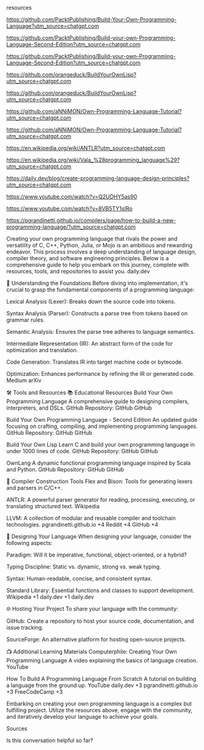 resources


https://github.com/PacktPublishing/Build-Your-Own-Programming-Language?utm_source=chatgpt.com

https://github.com/PacktPublishing/Build-your-own-Programming-Language-Second-Edition?utm_source=chatgpt.com



https://github.com/PacktPublishing/Build-your-own-Programming-Language-Second-Edition?utm_source=chatgpt.com


https://github.com/orangeduck/BuildYourOwnLisp?utm_source=chatgpt.com

https://github.com/orangeduck/BuildYourOwnLisp?utm_source=chatgpt.com




https://github.com/aNNiMON/Own-Programming-Language-Tutorial?utm_source=chatgpt.com


https://github.com/aNNiMON/Own-Programming-Language-Tutorial?utm_source=chatgpt.com



https://en.wikipedia.org/wiki/ANTLR?utm_source=chatgpt.com



https://en.wikipedia.org/wiki/Vala_%28programming_language%29?utm_source=chatgpt.com



https://daily.dev/blog/create-programming-language-design-principles?utm_source=chatgpt.com


https://www.youtube.com/watch?v=Q2UDHY5as90



https://www.youtube.com/watch?v=8VB5TY1sIRo

https://pgrandinetti.github.io/compilers/page/how-to-build-a-new-programming-language/?utm_source=chatgpt.com

Creating your own programming language that rivals the power and versatility of C, C++, Python, Julia, or Mojo is an ambitious and rewarding endeavor. This process involves a deep understanding of language design, compiler theory, and software engineering principles. Below is a comprehensive guide to help you embark on this journey, complete with resources, tools, and repositories to assist you.
daily.dev

🧠 Understanding the Foundations
Before diving into implementation, it's crucial to grasp the fundamental components of a programming language:

Lexical Analysis (Lexer): Breaks down the source code into tokens.

Syntax Analysis (Parser): Constructs a parse tree from tokens based on grammar rules.

Semantic Analysis: Ensures the parse tree adheres to language semantics.

Intermediate Representation (IR): An abstract form of the code for optimization and translation.

Code Generation: Translates IR into target machine code or bytecode.

Optimization: Enhances performance by refining the IR or generated code.
Medium
arXiv

🛠️ Tools and Resources
📚 Educational Resources
Build Your Own Programming Language
A comprehensive guide to designing compilers, interpreters, and DSLs.
GitHub Repository: 
GitHub
GitHub

Build Your Own Programming Language - Second Edition
An updated guide focusing on crafting, compiling, and implementing programming languages.
GitHub Repository: 
GitHub
GitHub

Build Your Own Lisp
Learn C and build your own programming language in under 1000 lines of code.
GitHub Repository: 
GitHub
GitHub

OwnLang
A dynamic functional programming language inspired by Scala and Python.
GitHub Repository: 
GitHub
GitHub

🧰 Compiler Construction Tools
Flex and Bison: Tools for generating lexers and parsers in C/C++.

ANTLR: A powerful parser generator for reading, processing, executing, or translating structured text. 
Wikipedia

LLVM: A collection of modular and reusable compiler and toolchain technologies.
pgrandinetti.github.io
+4
Reddit
+4
GitHub
+4

🎯 Designing Your Language
When designing your language, consider the following aspects:

Paradigm: Will it be imperative, functional, object-oriented, or a hybrid?

Typing Discipline: Static vs. dynamic, strong vs. weak typing.

Syntax: Human-readable, concise, and consistent syntax.

Standard Library: Essential functions and classes to support development.
Wikipedia
+1
daily.dev
+1
daily.dev

🌐 Hosting Your Project
To share your language with the community:

GitHub: Create a repository to host your source code, documentation, and issue tracking.

SourceForge: An alternative platform for hosting open-source projects.

📺 Additional Learning Materials
Computerphile: Creating Your Own Programming Language
A video explaining the basics of language creation.
YouTube

How To Build A Programming Language From Scratch
A tutorial on building a language from the ground up.
YouTube
daily.dev
+3
pgrandinetti.github.io
+3
FreeCodeCamp
+3

Embarking on creating your own programming language is a complex but fulfilling project. Utilize the resources above, engage with the community, and iteratively develop your language to achieve your goals.







Sources






Is this conversation helpful so far?



